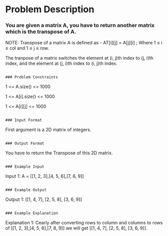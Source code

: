 # Problem Description

### You are given a matrix A, you have to return another matrix which is the transpose of A.

NOTE: Transpose of a matrix A is defined as - AT[i][j] = A[j][i] ; Where 1 ≤ i ≤ col and 1 ≤ j ≤ row.

The tranpose of a matrix switches the element at (i, j)th index to (j, i)th index, and the element at (j, i)th index to (i, j)th index.

```

### Problem Constraints

```

1 <= A.size() <= 1000

1 <= A[i].size() <= 1000

1 <= A[i][j] <= 1000

```

### Input Format

```

First argument is a 2D matrix of integers.

```

### Output Format

```

You have to return the Transpose of this 2D matrix.

```

### Example Input

```

Input 1:
A = [[1, 2, 3],[4, 5, 6],[7, 8, 9]]

```

### Example Output

```

Output 1:
[[1, 4, 7], [2, 5, 8], [3, 6, 9]]

```

### Example Explanation

```

Explanation 1:
Cearly after converting rows to column and columns to rows of [[1, 2, 3],[4, 5, 6],[7, 8, 9]]
we will get [[1, 4, 7], [2, 5, 8], [3, 6, 9]].

```

```
